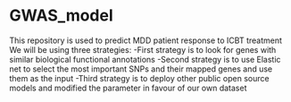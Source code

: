 # GWAS_model
This repository is used to predict MDD patient response to ICBT treatment
We will be using three strategies:
-First strategy is to look for genes with similar biological functional annotations
-Second strategy is to use Elastic net to select the most important SNPs and their mapped genes and use them as the input
-Third strategy is to deploy other public open source models and modified the parameter in favour of our own dataset
